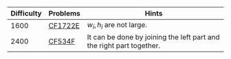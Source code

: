 | Difficulty | Problems | Hints |
| -------- | -------- | -------- |
| 1600 | [CF1722E](https://codeforces.com/problemset/problem/1722/E) | $w_i,h_i$ are not large. |
| 2400 | [CF534F](https://codeforces.com/problemset/problem/534/F) | It can be done by joining the left part and the right part together. |